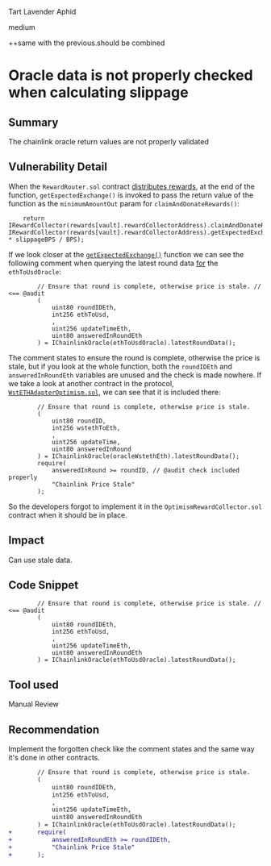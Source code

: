 Tart Lavender Aphid

medium

++same with the previous.should be combined

# Oracle data is not properly checked when calculating slippage

## Summary
The chainlink oracle return values are not properly validated
## Vulnerability Detail
When the `RewardRouter.sol` contract [distributes rewards](https://github.com/sherlock-audit/2024-04-alchemix/blob/32e4902f77b05ea856cf52617c55c3450507281c/v2-foundry/src/utils/RewardRouter.sol#L35-L56), at the end of the function, `getExpectedExchange()` is invoked to pass the return value of the function as the `minimumAmountOut` param for `claimAndDonateRewards()`:

```solidity
    return IRewardCollector(rewards[vault].rewardCollectorAddress).claimAndDonateRewards(vault, IRewardCollector(rewards[vault].rewardCollectorAddress).getExpectedExchange(vault) * slippageBPS / BPS);
```

If we look closer at the [`getExpectedExchange()`](https://github.com/sherlock-audit/2024-04-alchemix/blob/32e4902f77b05ea856cf52617c55c3450507281c/v2-foundry/src/utils/collectors/OptimismRewardCollector.sol#L91-L142) function we can see the following comment when querying the latest round data [for](https://github.com/sherlock-audit/2024-04-alchemix/blob/32e4902f77b05ea856cf52617c55c3450507281c/v2-foundry/src/utils/collectors/OptimismRewardCollector.sol#L114-L121) the `ethToUsdOracle`:

```solidity
        // Ensure that round is complete, otherwise price is stale. // <== @audit
        (
            uint80 roundIDEth,
            int256 ethToUsd,
            ,
            uint256 updateTimeEth,
            uint80 answeredInRoundEth
        ) = IChainlinkOracle(ethToUsdOracle).latestRoundData();
```

The comment states to ensure the round is complete, otherwise the price is stale, but if you look at the whole function, both the `roundIDEth` and `answeredInRoundEth` variables are unused and the check is made nowhere. If we take a look at another contract in the protocol, [`WstETHAdapterOptimism.sol`](https://github.com/sherlock-audit/2024-04-alchemix/blob/32e4902f77b05ea856cf52617c55c3450507281c/v2-foundry/src/adapters/lido/WstETHAdapterOptimism.sol#L59-L70), we can see that it is included there:

```solidity
        // Ensure that round is complete, otherwise price is stale.
        (
            uint80 roundID,
            int256 wstethToEth,
            ,
            uint256 updateTime,
            uint80 answeredInRound
        ) = IChainlinkOracle(oracleWstethEth).latestRoundData();
        require(
            answeredInRound >= roundID, // @audit check included properly
            "Chainlink Price Stale"
        );
```

So the developers forgot to implement it in the `OptimismRewardCollector.sol` contract when it should be in place.
## Impact
Can use stale data.
## Code Snippet
```solidity
        // Ensure that round is complete, otherwise price is stale. // <== @audit
        (
            uint80 roundIDEth,
            int256 ethToUsd,
            ,
            uint256 updateTimeEth,
            uint80 answeredInRoundEth
        ) = IChainlinkOracle(ethToUsdOracle).latestRoundData();
```
## Tool used
Manual Review

## Recommendation
Implement the forgotten check like the comment states and the same way it's done in other contracts.

```diff
        // Ensure that round is complete, otherwise price is stale.
        (
            uint80 roundIDEth,
            int256 ethToUsd,
            ,
            uint256 updateTimeEth,
            uint80 answeredInRoundEth
        ) = IChainlinkOracle(ethToUsdOracle).latestRoundData();
+       require(
+           answeredInRoundEth >= roundIDEth,
+           "Chainlink Price Stale"
+       );
```
